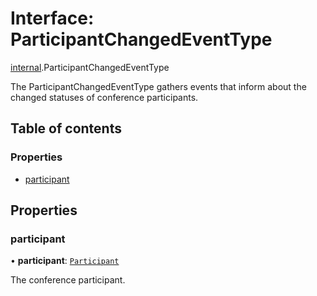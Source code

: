# Interface: ParticipantChangedEventType

[internal](../modules/internal.md).ParticipantChangedEventType

The ParticipantChangedEventType gathers events that inform about the changed statuses of conference participants.

## Table of contents

### Properties

- [participant](internal.ParticipantChangedEventType.md#participant)

## Properties

### participant

• **participant**: [`Participant`](internal.Participant.md)

The conference participant.

